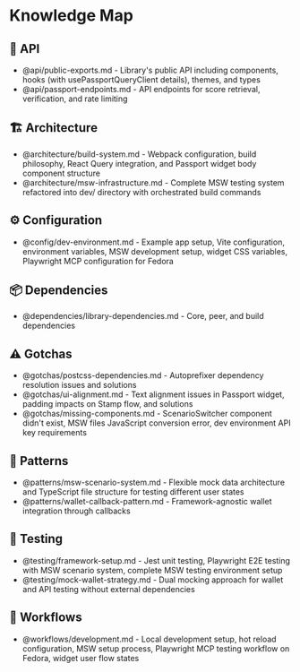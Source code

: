 # Knowledge Map

## 📁 API
- @api/public-exports.md - Library's public API including components, hooks (with usePassportQueryClient details), themes, and types
- @api/passport-endpoints.md - API endpoints for score retrieval, verification, and rate limiting

## 🏗️ Architecture
- @architecture/build-system.md - Webpack configuration, build philosophy, React Query integration, and Passport widget body component structure
- @architecture/msw-infrastructure.md - Complete MSW testing system refactored into dev/ directory with orchestrated build commands

## ⚙️ Configuration
- @config/dev-environment.md - Example app setup, Vite configuration, environment variables, MSW development setup, widget CSS variables, Playwright MCP configuration for Fedora

## 📦 Dependencies
- @dependencies/library-dependencies.md - Core, peer, and build dependencies

## ⚠️ Gotchas
- @gotchas/postcss-dependencies.md - Autoprefixer dependency resolution issues and solutions
- @gotchas/ui-alignment.md - Text alignment issues in Passport widget, padding impacts on Stamp flow, and solutions
- @gotchas/missing-components.md - ScenarioSwitcher component didn't exist, MSW files JavaScript conversion error, dev environment API key requirements

## 🎯 Patterns
- @patterns/msw-scenario-system.md - Flexible mock data architecture and TypeScript file structure for testing different user states
- @patterns/wallet-callback-pattern.md - Framework-agnostic wallet integration through callbacks

## 🧪 Testing
- @testing/framework-setup.md - Jest unit testing, Playwright E2E testing with MSW scenario system, complete MSW testing environment setup
- @testing/mock-wallet-strategy.md - Dual mocking approach for wallet and API testing without external dependencies

## 🔄 Workflows
- @workflows/development.md - Local development setup, hot reload configuration, MSW setup process, Playwright MCP testing workflow on Fedora, widget user flow states